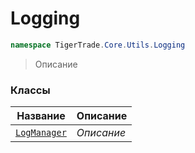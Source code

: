 
# Logging
```csharp    
namespace TigerTrade.Core.Utils.Logging
```
> Описание


### Классы
| Название | Описание |
| --- | --- |
| [`LogManager`](./Logging/LogManager.cs.md) | *Описание* |
